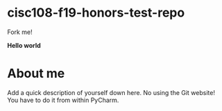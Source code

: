 # cisc108-f19-honors-test-repo
Fork me!

**Hello world**
# About me
Add a quick description of yourself down here. No using the Git website! You have to do it from within PyCharm.
